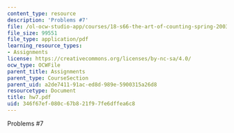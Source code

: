 ```yaml
---
content_type: resource
description: 'Problems #7'
file: /ol-ocw-studio-app/courses/18-s66-the-art-of-counting-spring-2003/346f67ef080c67b821f97fe6dffea6c8_hw7.pdf
file_size: 99551
file_type: application/pdf
learning_resource_types:
- Assignments
license: https://creativecommons.org/licenses/by-nc-sa/4.0/
ocw_type: OCWFile
parent_title: Assignments
parent_type: CourseSection
parent_uid: a2de7411-91ac-ed8d-989e-5900315a26d8
resourcetype: Document
title: hw7.pdf
uid: 346f67ef-080c-67b8-21f9-7fe6dffea6c8
---
```

Problems #7